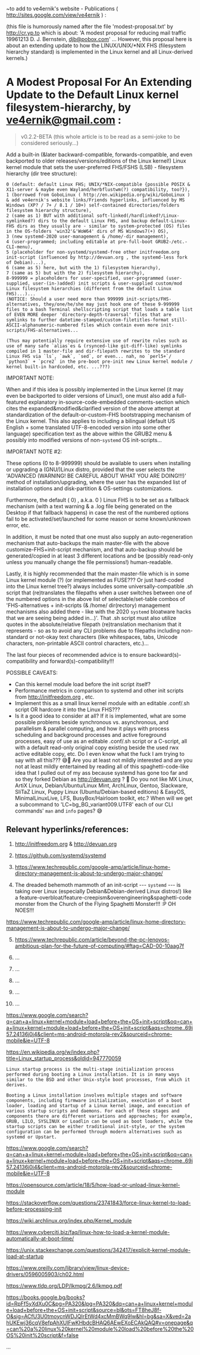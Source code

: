 ~to add to ve4ernik's website - Publications ( http://sites.google.com/view/ve4ernik ) :

(this file is humorously named after the file 'modest-proposal.txt' by http://cr.yp.to which is about:
'A modest proposal for reducing mail traffic
19961213
D. J. Bernstein, djb@pobox.com' ...
However, this proposal here is about an extending update to how the LINUX/UNIX/*NIX FHS (filesystem hierarchy standard) is implemented in the Linux kernel and all Linux-derived kernels.)



# A Modest Proposal For An Extending Update to the Default Linux kernel filesystem-hierarchy, by ve4ernik@gmail.com :
> v0.2.2-BETA (this whole article is to be read as a semi-joke to be considered seriously...)

 Add a built-in (&later backward-compatible, forwards-compatible, and even backported to older releases/versions/editions of the Linux kernel!) Linux kernel module that sets the user-preferred FHS/FSHS (LSB) - filesystem hierarchy (dir tree structure): 

	0 (default: default Linux FHS; UNIX/*NIX-compatible {possible POSIX & X11-server & maybe even Wayland/herbflustwm(?) compatibility, too?}), 
	1 (borrowed from GoboLinux ( http://en.wikipedia.org/wiki/GoboLinux ) & add ve4ernik's website links/Friends hyperlinks, influenced by MS Windows (XP? / 7+ / 8.1 / 10+) self-contained directories/folders filesystem hierarchy structure), 
	2 (same as 1) BUT with additional soft-linked(/hardlinked?/Linux-symlinked?) dirs to the default Linux FHS, and backup default-Linux-FHS dirs as they usually are - similar to system-protected (OS) files in the OS-folders 'win32'&'WoW64' dirs of MS Windows7(+) OS), 
	3 (new systemd-2020 user-management & /home/-dir management), 
	4 (user-programmed; including editable at pre-full-boot GRUB2-/etc.-CLI-menu), 
	5 (placeholder for non-systemd/systemd-free other initfreedom.org init-script (influenced by http://devuan.org , the systemd-less fork of Debian)...), 
	6 (same as 5) here, but with the 1) filesystem hierarchy), 
	7 (same as 5) but with the 2) filesystem hierarchy), 
	8-999999 = placeholders for user-specified, user-programmed (user-supplied, user-(in-)added) init scripts & user-supplied custom/mod Linux filesystem hierarchies (different from the default Linux FHS)...)...
	(NOTICE: Should a user need more than 999999 init-scripts/FHS-alternatives, they/one/he/she may just hook one of these 9-999999 files to a bash Terminal shellscripting script that loads a table list of EVEN MORE deeper 'directory-depth-traversal' files that are symlinks to further datetime-stamped/custom-filetitles-format still-ASCII-alphanumeric-numbered files which contain even more init-scripts/FHS-alternatives...
	
	(Thus may potentially require extensive use of rewrite rules such as use of many safe `alias`es & (rsynced-like git-diff-like) symlinks compiled in 1 master-file and dir-filepath rewrites to the standard Linux FHS via `ls`, `awk`, `sed`, or even... nah, no `perl5+`/ `python3` + `pcre2` in the pre-boot pre-init new Linux kernel module / kernel built-in hardcoded, etc. ...???)
	
IMPORTANT NOTE:

When and if this idea is possibly implemented in the Linux kernel (it may even be backported to older versions of Linux!),
one must also add a full-featured explanatory in-source-code-embedded comments-section which cites the expanded&modified&clarified version of the above attempt at standardization
of the default-or-custom-FHS bootstrapping mechanism of the Linux kernel.
This also applies to including a bilingual (default US English + some translated UTF-8-encoded version into some other language) specification text as the above within
the GRUB2 menu & possibly into modified versions of non-`systemd` OS init-scripts...

IMPORTANT NOTE \#2: 

These options (0 to 8-999999) should be available to users when installing or upgrading a (GNU/)Linux distro, provided that
the user selects the 'ADVANCED (WARNING! BE CAREFUL ABOUT WHAT YOU ARE DOING!!!)' method of installation/upgrading, where
the user has the expanded list of installation options and disk-partition & OS-settings customizations.

Furthermore, the default ( 0) , a.k.a. 0 ) Linux FHS is to be set as a fallback mechanism (with a text warning & a .log file being generated on the Desktop if that
fallback happens) in case the rest of the numbered options fail to be activated/set/launched for some reason or some known/unknown error, etc.

In addition, it must be noted that one must also supply an auto-regeneration mechanism that auto-backups the main master-file with the above customize-FHS+init-script mechanism,
and that auto-backup should be generated/copied in at least 3 different locations and be (possibly read-only unless you manually change the file permissions!) human-readable.

Lastly, it is highly recommended that the main master-file which is in some Linux kernel module (?) (or implemented as FUSE??? Or just hard-coded into the Linux kernel tree?)
always includes some universally-compatible .sh script that (re)translates the filepaths when a user switches between one of the numbered options in the above list of selectable/set-table
combos of 'FHS-alternatives + init-scripts (& /home/ dir(rectory) management mechanisms also added there - like with the 2020 `systemd` bloatware hacks that we are seeing being added in...)'. That .sh script must also utilize quotes in the absolute/relative filepath (re)translation mechanism that it represents - so as to avoid any CLI problems due to filepaths including non-standard or not-okay text characters (like whitespaces, tabs, Unicode characters, non-printable ASCII control characters, etc.)...

The last four pieces of recommended advice is to ensure backward(s)-compatibility and forward(s)-compatibility!!!

POSSIBLE CAVEATS:
* Can this kernel module load before the init script itself?
* Performance metrics in comparison to systemd and other init scripts from http://initfreedom.org , etc.
* Implement this as a small linux kernel module with an editable .conf/.sh script OR hardcore it into the Linux FHS???
* Is it a good idea to consider at all? If it is implemented, what are some possible problems beside synchronous vs. asynchronous, and parallelism & parallel computing, and how it plays with process scheduling and background processes and active foreground processes, easy of use as an editable .conf/.sh script or a C-script, all with a default read-only original copy existing beside the used rwx active editable copy, etc. Do I even know what the fuck I am trying to say with all this??? 😅🤣 Are you at least not mildly interested and are you not at least mildly entertained by reading all of this spaghetti-code-like idea that I pulled out of my ass because systemd has gone too far and so they forked Debian as http://devuan.org ? 🤣 Do you not like MX Linux, ArtiX Linux, Debian/Ubuntu/Linux Mint, ArchLinux, Gentoo, Slackware, SliTaZ Linux, Puppy Linux (Ubuntu/Debian-based editions) & EasyOS, MinimalLinuxLive, LFS, BusyBox/Hairloom toolkit, etc.? 
When will we get a subcommand to 'LC=bg_BG_variant009.UTF8' each of our CLI commands' `man` and `info` pages? 😅

## Relevant hyperlinks/references:

1. http://initfreedom.org & http://devuan.org

2. https://github.com/systemd/systemd

3. https://www.techrepublic.com/google-amp/article/linux-home-directory-management-is-about-to-undergo-major-change/

4. The dreaded behemoth mammoth of an init-script --- `systemd` --- is taking over Linux (especially Debian&Debian-derived Linux distros!) like a feature-overbloat/feature-creepism&overengineering&spaghetti-code monster from the Church of the Flying Spaghetti Monster!!! :P OH NOES!!!

https://www.techrepublic.com/google-amp/article/linux-home-directory-management-is-about-to-undergo-major-change/

5. https://www.techrepublic.com/article/beyond-the-pc-lenovos-ambitious-plan-for-the-future-of-computing/#ftag=CAD-00-10aag7f

6. ...

7. ...

8. ...

9. ...

10. ...

https://www.google.com/search?q=can+a+linux+kernel+module+load+before+the+OS+init+script&oq=can+a+linux+kernel+module+load+before+the+OS+init+script&aqs=chrome..69i57.24136j0j4&client=ms-android-motorola-rev2&sourceid=chrome-mobile&ie=UTF-8

https://en.wikipedia.org/w/index.php?title=Linux_startup_process&oldid=947770059

````
Linux startup process is the multi-stage initialization process performed during booting a Linux installation. It is in many ways similar to the BSD and other Unix-style boot processes, from which it derives.

Booting a Linux installation involves multiple stages and software components, including firmware initialization, execution of a boot loader, loading and startup of a Linux kernel image, and execution of various startup scripts and daemons. For each of these stages and components there are different variations and approaches; for example, GRUB, LILO, SYSLINUX or Loadlin can be used as boot loaders, while the startup scripts can be either traditional init-style, or the system configuration can be performed through modern alternatives such as systemd or Upstart.

````

https://www.google.com/search?q=can+a+linux+kernel+module+load+before+the+OS+init+script&oq=can+a+linux+kernel+module+load+before+the+OS+init+script&aqs=chrome..69i57.24136j0j4&client=ms-android-motorola-rev2&sourceid=chrome-mobile&ie=UTF-8

https://opensource.com/article/18/5/how-load-or-unload-linux-kernel-module

https://stackoverflow.com/questions/23741843/force-linux-kernel-to-load-before-processing-init

https://wiki.archlinux.org/index.php/Kernel_module

https://www.cyberciti.biz/faq/linux-how-to-load-a-kernel-module-automatically-at-boot-time/

https://unix.stackexchange.com/questions/342417/explicit-kernel-module-load-at-startup

https://www.oreilly.com/library/view/linux-device-drivers/0596005903/ch02.html

https://www.tldp.org/LDP/lkmpg/2.6/lkmpg.pdf

https://books.google.bg/books?id=RpFf5yXdXu0C&pg=PA320&lpg=PA320&dq=can+a+linux+kernel+module+load+before+the+OS+init+script&source=bl&ots=FT8heJ8f-O&sig=ACfU3U0tmoycnWDJQIrEtWd4xcMmBWq9lw&hl=bg&sa=X&ved=2ahUKEwj36cqV8efpAhXUlFwKHbdcBHAQ6AEwEXoECAkQAQ#v=onepage&q=can%20a%20linux%20kernel%20module%20load%20before%20the%20OS%20init%20script&f=false



...

